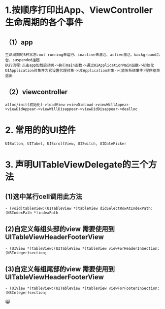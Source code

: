 # 1.按顺序打印出App、ViewController生命周期的各个事件
## （1）app
    生命周期的5种状态:not running未运行、inactive未激活、active激活、background后台、suspended挂起
    执行流程:点击app加载启动页->执行main函数->通过UIApplicationMain函数->初始化UIApplication对象并为它设置代理对象->UIApplication对象->(监听系统事件)程序结束退出
## （2）viewcontroller
    alloc/init(初始化)->loadView->viewDidLoad->viewWillAppear->viewDidAppear->viewWillDisappear->viewDidDisappear->dealloc
# 2. 常用的的UI控件
    UIButton, UITabel, UIScrollView, UISwitch, UIDatePicker
# 3. 声明UITableViewDelegate的三个方法
## (1)选中某行cell调用此方法
    - (void)tableView:(UITableView *)tableView didSelectRowAtIndexPath:(NSIndexPath *)indexPath
## (2)自定义每组头部的view 需要使用到UITableViewHeaderFooterView
    - (UIView *)tableView:(UITableView *)tableView viewForHeaderInSection:(NSInteger)section; 
## (3)自定义每组尾部的view 需要使用到UITableViewHeaderFooterView
    - (UIView *)tableView:(UITableView *)tableView viewForFooterInSection:(NSInteger)section;
:joy_cat:
